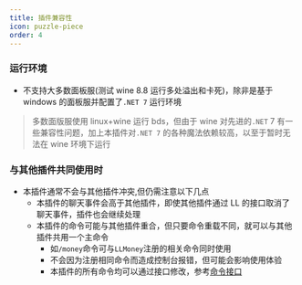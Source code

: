 ```yaml
---
title: 插件兼容性
icon: puzzle-piece
order: 4
---
```


### 运行环境

- 不支持大多数面板服(测试 wine 8.8 运行多处溢出和卡死)，除非是基于 windows 的面板服并配置了`.NET 7` 运行环境

> 多数面版服使用 linux+wine 运行 bds，但由于 wine 对先进的`.NET` 7 有一些兼容性问题，加上本插件对`.NET 7` 的各种魔法依赖较高，以至于暂时无法在 wine 环境下运行

### 与其他插件共同使用时

- 本插件通常不会与其他插件冲突,但仍需注意以下几点
  - 本插件的聊天事件会高于其他插件，即使其他插件通过 LL 的接口取消了聊天事件，插件也会继续处理
  - 本插件的命令可能与其他插件重合，但只要命令重载不同，就可以与其他插件共用一个主命令
    - 如`/money`命令可与`LLMoney`注册的相关命令同时使用
    - 不会因为注册相同命令而造成控制台报错，但可能会影响使用体验
    - 本插件的所有命令均可以通过接口修改，参考[命令接口](../api/command.md)
